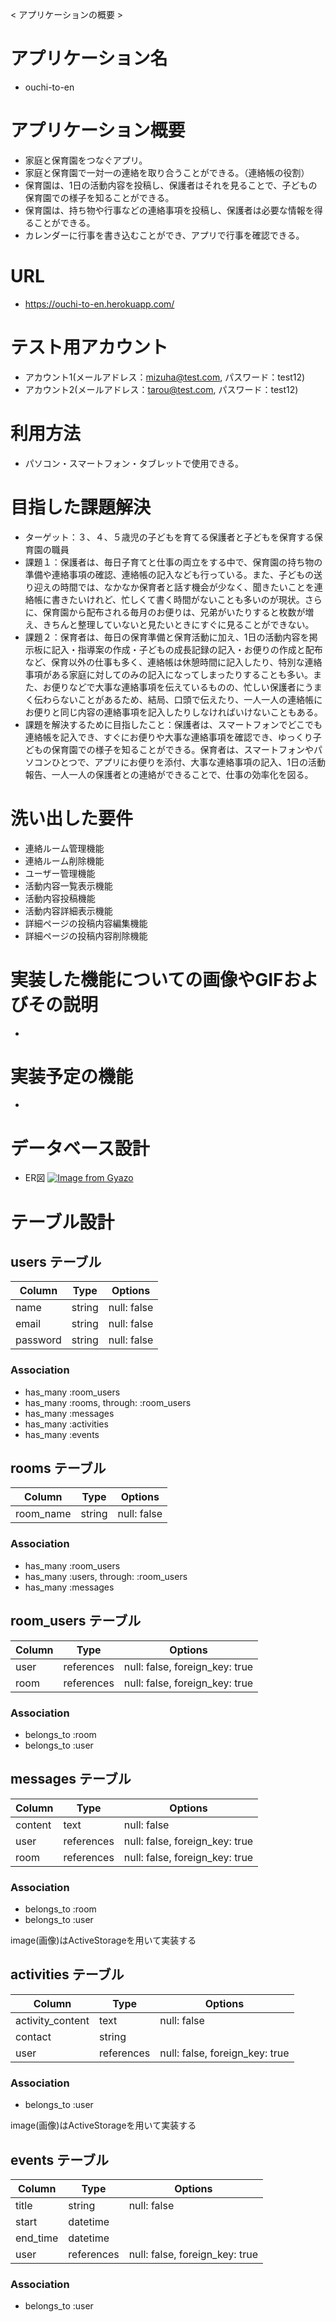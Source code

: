 < アプリケーションの概要 >
# アプリケーション名
- ouchi-to-en
# アプリケーション概要
- 家庭と保育園をつなぐアプリ。
- 家庭と保育園で一対一の連絡を取り合うことができる。（連絡帳の役割）
- 保育園は、1日の活動内容を投稿し、保護者はそれを見ることで、子どもの保育園での様子を知ることができる。
- 保育園は、持ち物や行事などの連絡事項を投稿し、保護者は必要な情報を得ることができる。
- カレンダーに行事を書き込むことができ、アプリで行事を確認できる。
# URL
- https://ouchi-to-en.herokuapp.com/
# テスト用アカウント
- アカウント1(メールアドレス：mizuha@test.com, パスワード：test12)
- アカウント2(メールアドレス：tarou@test.com, パスワード：test12)
# 利用方法
- パソコン・スマートフォン・タブレットで使用できる。
# 目指した課題解決
- ターゲット：３、４、５歳児の子どもを育てる保護者と子どもを保育する保育園の職員
- 課題１：保護者は、毎日子育てと仕事の両立をする中で、保育園の持ち物の準備や連絡事項の確認、連絡帳の記入なども行っている。また、子どもの送り迎えの時間では、なかなか保育者と話す機会が少なく、聞きたいことを連絡帳に書きたいけれど、忙しくて書く時間がないことも多いのが現状。さらに、保育園から配布される毎月のお便りは、兄弟がいたりすると枚数が増え、きちんと整理していないと見たいときにすぐに見ることができない。
- 課題２：保育者は、毎日の保育準備と保育活動に加え、1日の活動内容を掲示板に記入・指導案の作成・子どもの成長記録の記入・お便りの作成と配布など、保育以外の仕事も多く、連絡帳は休憩時間に記入したり、特別な連絡事項がある家庭に対してのみの記入になってしまったりすることも多い。また、お便りなどで大事な連絡事項を伝えているものの、忙しい保護者にうまく伝わらないことがあるため、結局、口頭で伝えたり、一人一人の連絡帳にお便りと同じ内容の連絡事項を記入したりしなければいけないこともある。
- 課題を解決するために目指したこと：保護者は、スマートフォンでどこでも連絡帳を記入でき、すぐにお便りや大事な連絡事項を確認でき、ゆっくり子どもの保育園での様子を知ることができる。保育者は、スマートフォンやパソコンひとつで、アプリにお便りを添付、大事な連絡事項の記入、1日の活動報告、一人一人の保護者との連絡ができることで、仕事の効率化を図る。
# 洗い出した要件
- 連絡ルーム管理機能
- 連絡ルーム削除機能
- ユーザー管理機能
- 活動内容一覧表示機能
- 活動内容投稿機能
- 活動内容詳細表示機能
- 詳細ページの投稿内容編集機能
- 詳細ページの投稿内容削除機能
# 実装した機能についての画像やGIFおよびその説明
- 
# 実装予定の機能
- 
# データベース設計
- ER図
[![Image from Gyazo](https://i.gyazo.com/3a80452e570c7f6b63c94c9f62b974c3.png)](https://gyazo.com/3a80452e570c7f6b63c94c9f62b974c3)
# テーブル設計

## users テーブル

| Column   | Type   | Options     |
| -------- | ------ | ----------- |
| name     | string | null: false |
| email    | string | null: false |
| password | string | null: false |

### Association

- has_many :room_users
- has_many :rooms, through: :room_users
- has_many :messages
- has_many :activities
- has_many :events

## rooms テーブル

| Column      | Type   | Options     |
| ----------- | ------ | ----------- |
| room_name   | string | null: false |

### Association

- has_many :room_users
- has_many :users, through: :room_users
- has_many :messages

## room_users テーブル

| Column | Type       | Options                        |
| ------ | ---------- | ------------------------------ |
| user   | references | null: false, foreign_key: true |
| room   | references | null: false, foreign_key: true |

### Association

- belongs_to :room
- belongs_to :user

## messages テーブル

| Column  | Type       | Options                        |
| ------- | ---------- | ------------------------------ |
| content | text       | null: false                    |
| user    | references | null: false, foreign_key: true |
| room    | references | null: false, foreign_key: true |

### Association

- belongs_to :room
- belongs_to :user

image(画像)はActiveStorageを用いて実装する

## activities テーブル

| Column           | Type       | Options                        |
| ---------------- | ---------- | ------------------------------ |
| activity_content | text       | null: false                    |
| contact          | string     |                     |
| user             | references | null: false, foreign_key: true |

### Association

- belongs_to :user

image(画像)はActiveStorageを用いて実装する

## events テーブル

| Column           | Type       | Options                        |
| ---------------- | ---------- | ------------------------------ |
| title            | string     | null: false                    |
| start            | datetime   |                                |
| end_time         | datetime   |                                |
| user             | references | null: false, foreign_key: true |

### Association

- belongs_to :user

